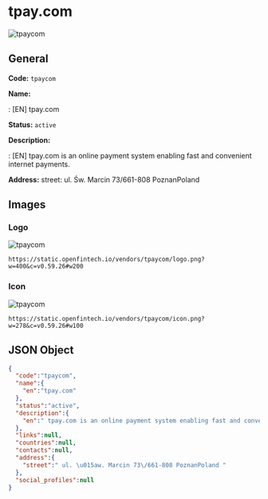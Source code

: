 
# tpay.com 
![tpaycom](https://static.openfintech.io/vendors/tpaycom/logo.png?w=400&c=v0.59.26#w200)  

## General 
 
**Code:** `tpaycom` 
 
**Name:** 
 
:	[EN] tpay.com 
 
**Status:** `active` 
 
**Description:** 
 
: [EN]  tpay.com is an online payment system enabling fast and convenient internet payments.  
 
**Address:** 
street:  ul. Św. Marcin 73/661-808 PoznanPoland  

## Images 

### Logo 
 
![tpaycom](https://static.openfintech.io/vendors/tpaycom/logo.png?w=400&c=v0.59.26#w200)  

```
https://static.openfintech.io/vendors/tpaycom/logo.png?w=400&c=v0.59.26#w200
```  

### Icon 
 
![tpaycom](https://static.openfintech.io/vendors/tpaycom/icon.png?w=278&c=v0.59.26#w100)  

```
https://static.openfintech.io/vendors/tpaycom/icon.png?w=278&c=v0.59.26#w100
```  

## JSON Object 

```json
{
  "code":"tpaycom",
  "name":{
    "en":"tpay.com"
  },
  "status":"active",
  "description":{
    "en":" tpay.com is an online payment system enabling fast and convenient internet payments. "
  },
  "links":null,
  "countries":null,
  "contacts":null,
  "address":{
    "street":" ul. \u015aw. Marcin 73\/661-808 PoznanPoland "
  },
  "social_profiles":null
}
```  
